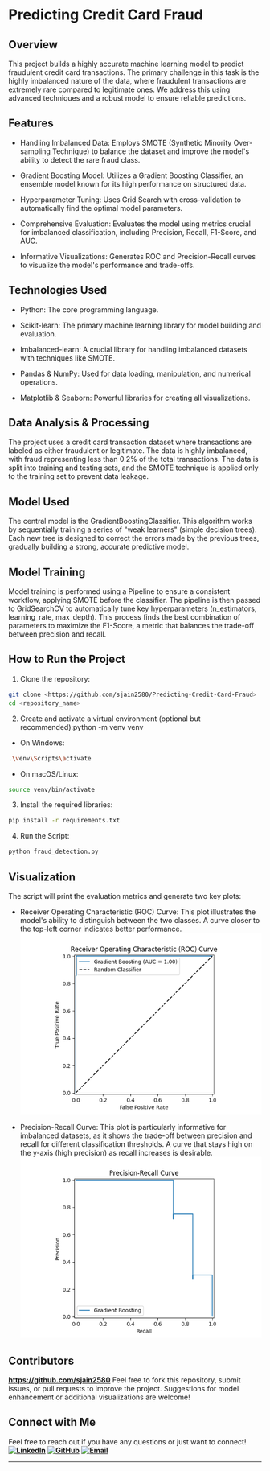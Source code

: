 # Predicting Credit Card Fraud

## Overview

This project builds a highly accurate machine learning model to predict fraudulent credit card transactions. The primary challenge in this task is the highly imbalanced nature of the data, where fraudulent transactions are extremely rare compared to legitimate ones. We address this using advanced techniques and a robust model to ensure reliable predictions.

## Features

- Handling Imbalanced Data: Employs SMOTE (Synthetic Minority Over-sampling Technique) to balance the dataset and improve the model's ability to detect the rare fraud class.

- Gradient Boosting Model: Utilizes a Gradient Boosting Classifier, an ensemble model known for its high performance on structured data.

- Hyperparameter Tuning: Uses Grid Search with cross-validation to automatically find the optimal model parameters.

- Comprehensive Evaluation: Evaluates the model using metrics crucial for imbalanced classification, including Precision, Recall, F1-Score, and AUC.

- Informative Visualizations: Generates ROC and Precision-Recall curves to visualize the model's performance and trade-offs.

## Technologies Used

- Python: The core programming language.

- Scikit-learn: The primary machine learning library for model building and evaluation.

- Imbalanced-learn: A crucial library for handling imbalanced datasets with techniques like SMOTE.

- Pandas & NumPy: Used for data loading, manipulation, and numerical operations.

- Matplotlib & Seaborn: Powerful libraries for creating all visualizations.

## Data Analysis & Processing

The project uses a credit card transaction dataset where transactions are labeled as either fraudulent or legitimate. The data is highly imbalanced, with fraud representing less than 0.2% of the total transactions. The data is split into training and testing sets, and the SMOTE technique is applied only to the training set to prevent data leakage.

## Model Used

The central model is the GradientBoostingClassifier. This algorithm works by sequentially training a series of "weak learners" (simple decision trees). Each new tree is designed to correct the errors made by the previous trees, gradually building a strong, accurate predictive model.

## Model Training

Model training is performed using a Pipeline to ensure a consistent workflow, applying SMOTE before the classifier. The pipeline is then passed to GridSearchCV to automatically tune key hyperparameters (n_estimators, learning_rate, max_depth). This process finds the best combination of parameters to maximize the F1-Score, a metric that balances the trade-off between precision and recall.

## How to Run the Project

1. Clone the repository:

```bash
git clone <https://github.com/sjain2580/Predicting-Credit-Card-Fraud>
cd <repository_name>
```

2. Create and activate a virtual environment (optional but recommended):python -m venv venv

- On Windows:
  
```bash
.\venv\Scripts\activate
```

- On macOS/Linux:

```bash
source venv/bin/activate
```

3. Install the required libraries:

```bash
pip install -r requirements.txt
```

4. Run the Script:

```bash
python fraud_detection.py
```

## Visualization

The script will print the evaluation metrics and generate two key plots:

- Receiver Operating Characteristic (ROC) Curve: This plot illustrates the model's ability to distinguish between the two classes. A curve closer to the top-left corner indicates better performance.
![ROC Curve](./ROC.png)

- Precision-Recall Curve: This plot is particularly informative for imbalanced datasets, as it shows the trade-off between precision and recall for different classification thresholds. A curve that stays high on the y-axis (high precision) as recall increases is desirable.
![Precision-Recal Curve](./Precision-recall_curve.png)

## Contributors

**<https://github.com/sjain2580>**
Feel free to fork this repository, submit issues, or pull requests to improve the project. Suggestions for model enhancement or additional visualizations are welcome!

## Connect with Me

Feel free to reach out if you have any questions or just want to connect!
**[![LinkedIn](https://img.shields.io/badge/-LinkedIn-0A66C2?style=flat-square&logo=linkedin&logoColor=white)](https://www.linkedin.com/in/sjain04/)**
**[![GitHub](https://img.shields.io/badge/-GitHub-181717?style=flat-square&logo=github&logoColor=white)](https://github.com/sjain2580)**
**[![Email](https://img.shields.io/badge/-Email-D14836?style=flat-square&logo=gmail&logoColor=white)](mailto:sjain040395@gmail.com)**

---
